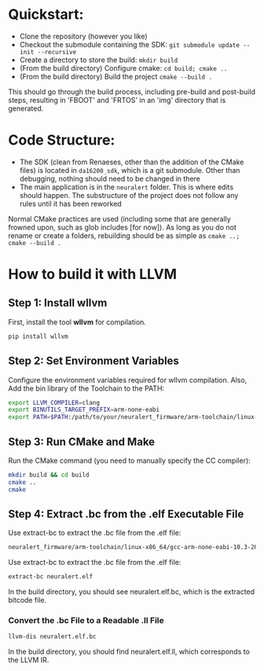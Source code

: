 # Quickstart:
- Clone the repository (however you like)
- Checkout the submodule containing the SDK: `git submodule update --init --recursive`
- Create a directory to store the build: `mkdir build`
- (From the build directory) Configure cmake: `cd build; cmake ..`
- (From the build directory) Build the project `cmake --build .`

This should go through the build process, including pre-build and post-build steps, resulting in 'FBOOT' and 'FRTOS' in an 'img' directory that is generated. 

# Code Structure:
- The SDK (clean from Renaeses, other than the addition of the CMake files) is located in `da16200_sdk`, which is a git submodule. Other than debugging, nothing should need to be changed in there
- The main application is in the `neuralert` folder. 
This is where edits should happen. The substructure of the project does not follow any rules until it has been reworked

Normal CMake practices are used (including some that are generally frowned upon, such as glob includes [for now]). 
As long as you do not rename or create a folders, rebuilding should be as simple as `cmake ..; cmake --build .`

# How to build it with LLVM

## Step 1: Install wllvm
First, install the tool **wllvm** for compilation.

```sh
pip install wllvm
```

## Step 2: Set Environment Variables
Configure the environment variables required for wllvm compilation. Also, Add the bin library of the Toolchain to the PATH:

```sh
export LLVM_COMPILER=clang 
export BINUTILS_TARGET_PREFIX=arm-none-eabi
export PATH=$PATH:/path/to/your/neuralert_firmware/arm-toolchain/linux-x86_64/gcc-arm-none-eabi-10.3-2021.10/bin
```

## Step 3: Run CMake and Make

Run the CMake command (you need to manually specify the CC compiler):

```sh
mkdir build && cd build
cmake ..
cmake
```

## Step 4: Extract .bc from the .elf Executable File

Use extract-bc to extract the .bc file from the .elf file:

```sh
neuralert_firmware/arm-toolchain/linux-x86_64/gcc-arm-none-eabi-10.3-2021.10/bin
```

Use extract-bc to extract the .bc file from the .elf file:

```sh
extract-bc neuralert.elf
```

In the build directory, you should see neuralert.elf.bc, which is the extracted bitcode file.

### Convert the .bc File to a Readable .ll File

```sh
llvm-dis neuralert.elf.bc
```

In the build directory, you should find neuralert.elf.ll, which corresponds to the LLVM IR.